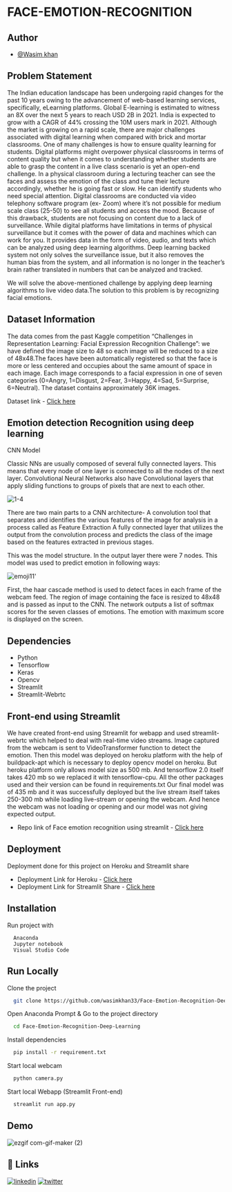 # FACE-EMOTION-RECOGNITION

## Author

- [@Wasim khan](https://github.com/wasimkhan33/)

  
## Problem Statement 

The Indian education landscape has been undergoing rapid changes for the past 10 years owing to the advancement of web-based learning services, specifically, eLearning platforms. Global E-learning is estimated to witness an 8X over the next 5 years to reach USD 2B in 2021. India is expected to grow with a CAGR of 44% crossing the 10M users mark in 2021. Although the market is growing on a rapid scale, there are major challenges associated with digital learning when compared with brick and mortar classrooms. One of many challenges is how to ensure quality learning for students. Digital platforms might overpower physical classrooms in terms of content quality but when it comes to understanding whether students are able to grasp the content in a live class scenario is yet an open-end challenge. In a physical classroom during a lecturing teacher can see the faces and assess the emotion of the class and tune their lecture accordingly, whether he is going fast or slow. He can identify students who need special attention. Digital classrooms are conducted via video telephony software program (ex- Zoom) where it’s not possible for medium scale class (25-50) to see all students and access the mood. Because of this drawback, students are not focusing on content due to a lack of surveillance. While digital platforms have limitations in terms of physical surveillance but it comes with the power of data and machines which can work for you. It provides data in the form of video, audio, and texts which can be analyzed using deep learning algorithms. Deep learning backed system not only solves the surveillance issue, but it also removes the human bias from the system, and all information is no longer in the teacher’s brain rather translated in numbers that can be analyzed and tracked.

We will solve the above-mentioned challenge by applying deep learning algorithms to live video data.The solution to this problem is by recognizing facial emotions.
## Dataset Information

The data comes from the past Kaggle competition “Challenges in Representation Learning: Facial Expression Recognition Challenge”:
we have defined the image size to 48 so each image will be reduced to a size of 48x48.The faces have been automatically registered so that the face is more or less centered and occupies about the same amount of space in each image. Each image corresponds to a facial expression in one of seven categories (0=Angry, 1=Disgust, 2=Fear, 3=Happy, 4=Sad, 5=Surprise, 6=Neutral). The dataset contains approximately 36K images.

Dataset link - [Click here](https://www.kaggle.com/jonathanoheix/face-expression-recognition-dataset)

## Emotion detection Recognition using deep learning

CNN Model

Classic NNs are usually composed of several fully connected layers. This means that every node of one layer is connected to all the nodes of the next layer.
Convolutional Neural Networks also have Convolutional layers that apply sliding functions to groups of pixels that are next to each other. 

![1-4](https://user-images.githubusercontent.com/55997315/132885865-b7274c63-d071-41c1-95f8-7560358b5af5.png)

There are two main parts to a CNN architecture-
A convolution tool that separates and identifies the various features of the image for analysis in a process called as Feature Extraction
A fully connected layer that utilizes the output from the convolution process and predicts the class of the image based on the features extracted in previous stages.

This was the model structure. In the output layer there were 7 nodes. This model was used to predict emotion in following ways:

![emoji11'](https://user-images.githubusercontent.com/55997315/132885969-49a46dac-022b-44a3-b65b-67e1ac3452ef.png)

First, the haar cascade method is used to detect faces in each frame of the webcam feed.
The region of image containing the face is resized to 48x48 and is passed as input to the CNN.
The network outputs a list of softmax scores for the seven classes of emotions.
The emotion with maximum score is displayed on the screen.

## Dependencies

- Python
- Tensorflow
- Keras
- Opencv
- Streamlit
- Streamlit-Webrtc

## Front-end using Streamlit

We have created front-end using Streamlit for webapp and used streamlit-webrtc which helped to deal with real-time video streams. Image captured from the webcam is sent to VideoTransformer function to detect the emotion. Then this model was deployed on heroku platform with the help of buildpack-apt which is necessary to deploy opencv model on heroku. But heroku platform only allows model size as 500 mb. And tensorflow 2.0 itself takes 420 mb so we replaced it with tensorflow-cpu. All the other packages used and their version can be found in requirements.txt Our final model was of 435 mb and it was successfully deployed but the live stream itself takes 250-300 mb while loading live-stream or opening the webcam. And hence the webcam was not loading or opening and our model was not giving expected output.

- Repo link of Face emotion recognition using streamlit - [Click here](https://github.com/wasimkhan33/face-emotion-detection-using-streamlit.git)
 
## Deployment

Deployment done for this project on Heroku and Streamlit share

- Deployment Link for Heroku - [Click here](https://faceemotiondetection-wasim.herokuapp.com/) 
- Deployment Link for Streamlit Share - [Click here](https://share.streamlit.io/wasimkhan33/face-emotion-detection-using-streamlit/main/app.py)



  
## Installation

Run project with

```Software
  Anaconda
  Jupyter notebook
  Visual Studio Code
```
    
## Run Locally

Clone the project

```bash
  git clone https://github.com/wasimkhan33/Face-Emotion-Recognition-Deep-Learning.git
```

Open Anaconda Prompt &
Go to the project directory
```bash
  cd Face-Emotion-Recognition-Deep-Learning
```

Install dependencies

```bash
  pip install -r requirement.txt
```

Start local webcam

```bash
  python camera.py
```
Start local Webapp (Streamlit Front-end)

```bash
  streamlit run app.py
```
  
## Demo

![ezgif com-gif-maker (2)](https://user-images.githubusercontent.com/55997315/132719259-80efe535-054c-4f16-8503-6af0488c45b2.gif)


## 🔗 Links
[![linkedin](https://img.shields.io/badge/linkedin-0A66C2?style=for-the-badge&logo=linkedin&logoColor=white)](https://www.linkedin.com/in/waseem3378/)
[![twitter](https://img.shields.io/badge/github-211F1F?style=for-the-badge&logo=github&logoColor=white)](https://github.com/wasimkhan33)

  
